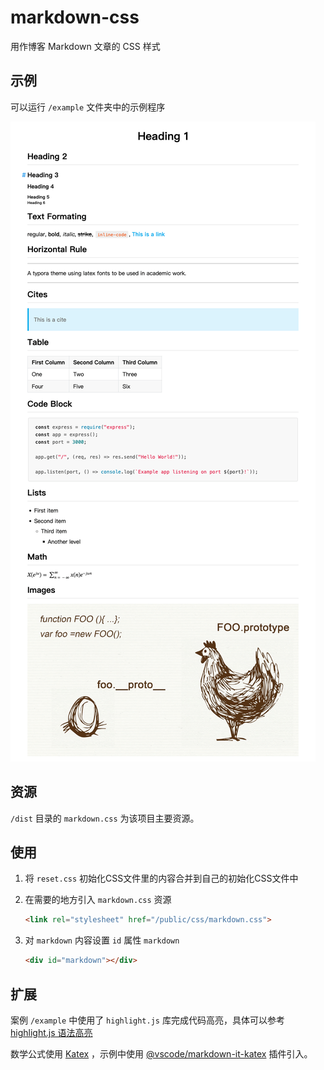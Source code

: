 # markdown-css

用作博客 Markdown 文章的 CSS 样式

## 示例

可以运行 `/example` 文件夹中的示例程序

![效果](https://raw.githubusercontent.com/anandzhang/markdown-css/master/screenshot/example.png)

## 资源

`/dist` 目录的 `markdown.css` 为该项目主要资源。

## 使用

1. 将 `reset.css` 初始化CSS文件里的内容合并到自己的初始化CSS文件中

2. 在需要的地方引入 `markdown.css` 资源

   ```html
   <link rel="stylesheet" href="/public/css/markdown.css">
   ```

3. 对 `markdown` 内容设置 `id` 属性 `markdown`

   ```html
   <div id="markdown"></div>
   ```

## 扩展

案例 `/example` 中使用了 `highlight.js` 库完成代码高亮，具体可以参考 [highlight.js 语法高亮](https://anandzhang.com/posts/frontend/8) 

数学公式使用 [Katex](https://katex.org/) ，示例中使用 [@vscode/markdown-it-katex](https://github.com/microsoft/vscode-markdown-it-katex) 插件引入。
